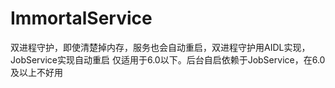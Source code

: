 # ImmortalService
双进程守护，即使清楚掉内存，服务也会自动重启，双进程守护用AIDL实现，JobService实现自动重启
仅适用于6.0以下。后台自启依赖于JobService，在6.0及以上不好用

